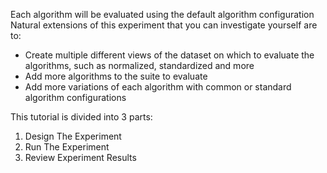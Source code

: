 Each algorithm will be evaluated using the default algorithm configuration Natural extensions of this experiment that you can investigate yourself are to:
- Create multiple different views of the dataset on which to evaluate the algorithms, such
as normalized, standardized and more
- Add more algorithms to the suite to evaluate
- Add more variations of each algorithm with common or standard algorithm configurations

This tutorial is divided into 3 parts:
1. Design The Experiment
2. Run The Experiment
3. Review Experiment Results
